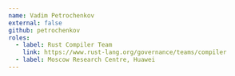 ```yaml
---
name: Vadim Petrochenkov
external: false
github: petrochenkov
roles:
  - label: Rust Compiler Team
    link: https://www.rust-lang.org/governance/teams/compiler
  - label: Moscow Research Centre, Huawei
---
```

